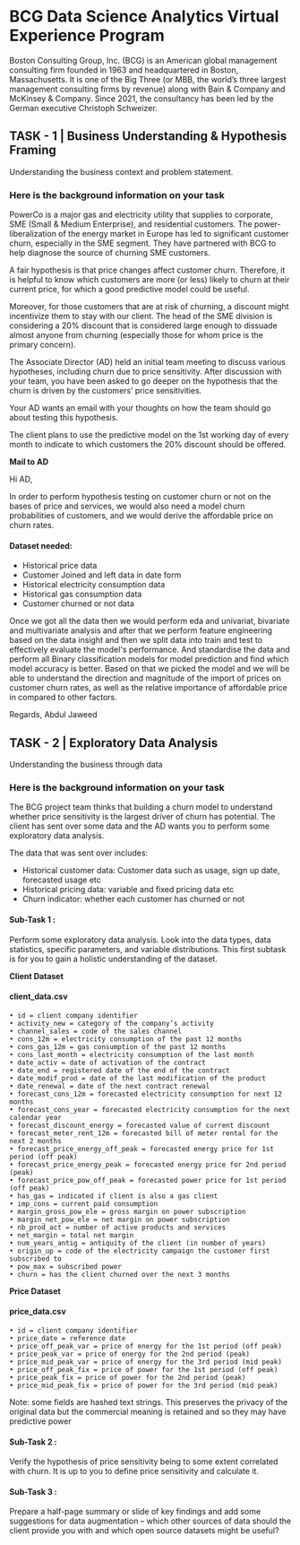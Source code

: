 # BCG Data Science Analytics Virtual Experience Program

Boston Consulting Group, Inc. (BCG) is an American global management consulting firm founded in 1963 and headquartered in Boston, Massachusetts. It is one of the Big Three (or MBB, the world’s three largest management consulting firms by revenue) along with Bain & Company and McKinsey & Company. Since 2021, the consultancy has been led by the German executive Christoph Schweizer.

## TASK - 1 | Business Understanding & Hypothesis Framing

Understanding the business context and problem statement.

### Here is the background information on your task

PowerCo is a major gas and electricity utility that supplies to corporate, SME (Small & Medium Enterprise), and residential customers. The power-liberalization of the energy market in Europe has led to significant customer churn, especially in the SME segment. They have partnered with BCG to help diagnose the source of churning SME customers.

A fair hypothesis is that price changes affect customer churn. Therefore, it is helpful to know which customers are more (or less) likely to churn at their current price, for which a good predictive model could be useful.

Moreover, for those customers that are at risk of churning, a discount might incentivize them to stay with our client. The head of the SME division is considering a 20% discount that is considered large enough to dissuade almost anyone from churning (especially those for whom price is the primary concern).

The Associate Director (AD) held an initial team meeting to discuss various hypotheses, including churn due to price sensitivity. After discussion with your team, you have been asked to go deeper on the hypothesis that the churn is driven by the customers’ price sensitivities. 

Your AD wants an email with your thoughts on how the team should go about testing this hypothesis.

The client plans to use the predictive model on the 1st working day of every month to indicate to which customers the 20% discount should be offered.

**Mail to AD**


Hi AD,

In order to perform hypothesis testing on customer churn or not on the bases of price and services, we would also need a model churn probabilities of customers, and we would derive the affordable price on churn rates.

#### Dataset needed:

 - Historical price data
 - Customer Joined and left data in date form
 - Historical electricity consumption data
 - Historical gas consumption data
 - Customer churned or not data


Once we got all the data then we would perform eda and univariat, bivariate and multivariate analysis and after that we perform feature engineering based on the data insight and then we split data into train and test to effectively evaluate the model's performance. And standardise the data and perform all Binary classification models for model prediction and find which model accuracy is better. Based on that we picked the model and we will be able to understand the direction and magnitude of the import of prices on customer churn rates, as well as the relative importance of affordable price in compared to other factors.

Regards,
Abdul Jaweed



## TASK - 2 | Exploratory Data Analysis

Understanding the business through data

### Here is the background information on your task


The BCG project team thinks that building a churn model to understand whether price sensitivity is the largest driver of churn has potential. The client has sent over some data and the AD wants you to perform some exploratory data analysis.

The data that was sent over includes:

   - Historical customer data: Customer data such as usage, sign up date, forecasted usage etc
   - Historical pricing data: variable and fixed pricing data etc
   - Churn indicator: whether each customer has churned or not

#### Sub-Task 1 :

Perform some exploratory data analysis. Look into the data types, data statistics, specific parameters, and variable distributions. This first subtask is for you to gain a holistic understanding of the dataset.

**Client Dataset**
#### client_data.csv


    • id = client company identifier
    • activity_new = category of the company’s activity
    • channel_sales = code of the sales channel
    • cons_12m = electricity consumption of the past 12 months
    • cons_gas_12m = gas consumption of the past 12 months
    • cons_last_month = electricity consumption of the last month
    • date_activ = date of activation of the contract
    • date_end = registered date of the end of the contract
    • date_modif_prod = date of the last modification of the product
    • date_renewal = date of the next contract renewal
    • forecast_cons_12m = forecasted electricity consumption for next 12 months
    • forecast_cons_year = forecasted electricity consumption for the next calendar year
    • forecast_discount_energy = forecasted value of current discount
    • forecast_meter_rent_12m = forecasted bill of meter rental for the next 2 months
    • forecast_price_energy_off_peak = forecasted energy price for 1st period (off peak)
    • forecast_price_energy_peak = forecasted energy price for 2nd period (peak)
    • forecast_price_pow_off_peak = forecasted power price for 1st period (off peak)
    • has_gas = indicated if client is also a gas client
    • imp_cons = current paid consumption
    • margin_gross_pow_ele = gross margin on power subscription
    • margin_net_pow_ele = net margin on power subscription
    • nb_prod_act = number of active products and services
    • net_margin = total net margin
    • num_years_antig = antiquity of the client (in number of years)
    • origin_up = code of the electricity campaign the customer first subscribed to
    • pow_max = subscribed power
    • churn = has the client churned over the next 3 months


**Price Dataset**
#### price_data.csv


    • id = client company identifier
    • price_date = reference date
    • price_off_peak_var = price of energy for the 1st period (off peak)
    • price_peak_var = price of energy for the 2nd period (peak)
    • price_mid_peak_var = price of energy for the 3rd period (mid peak)
    • price_off_peak_fix = price of power for the 1st period (off peak)
    • price_peak_fix = price of power for the 2nd period (peak)
    • price_mid_peak_fix = price of power for the 3rd period (mid peak)

Note: some fields are hashed text strings. This preserves the privacy of the original data but the commercial meaning is retained and so they may have predictive power



#### Sub-Task 2 :

Verify the hypothesis of price sensitivity being to some extent correlated with churn. It is up to you to define price sensitivity and calculate it.

#### Sub-Task 3 :

Prepare a half-page summary or slide of key findings and add some suggestions for data augmentation – which other sources of data should the client provide you with and which open source datasets might be useful?